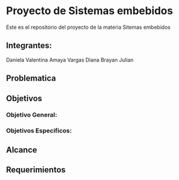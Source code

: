 # Proyecto de Sistemas embebidos
Este es el repositorio del proyecto de la materia Sitemas embebidos 

## Integrantes:
Daniela Valentina Amaya Vargas
Diana
Brayan
Julian

## Problematica

## Objetivos
### Objetivo General:
### Objetivos Especificos:

## Alcance

## Requerimientos
